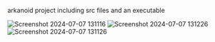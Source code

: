 arkanoid project including src files and an executable

![Screenshot 2024-07-07 131116](https://github.com/ShonAzenilok/Arkanoid/assets/133281329/79d412f0-4e99-41ac-8fbd-951617ac52d6)
![Screenshot 2024-07-07 131226](https://github.com/ShonAzenilok/Arkanoid/assets/133281329/34f59b64-a9e9-4491-ada1-141a97d57c98)
![Screenshot 2024-07-07 131126](https://github.com/ShonAzenilok/Arkanoid/assets/133281329/cb8158e3-3db4-426a-b2c4-cb40c0caff9e)
